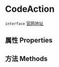 # CodeAction
`interface` [官网地址](https://microsoft.github.io/monaco-editor/docs.html#interfaces/languages.CodeAction.html)
## 属性 Properties
## 方法 Methods

